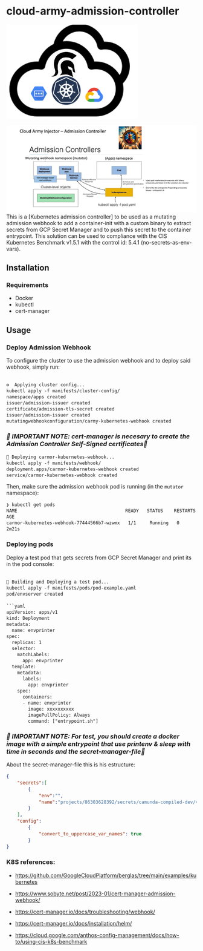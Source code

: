# cloud-army-admission-controller
![Cloud Army Spartan Logo](/img/logo.png) 

![](/img/2023-04-13_19-04.png) 
This is a [Kubernetes admission controller] to be used as a mutating admission webhook to add a container-init with a custom binary to extract secrets from GCP Secret Manager and to push this secret to the container entrypoint. This solution can be used to compliance with the CIS Kubernetes Benchmark v1.5.1 with the control id: 5.4.1 (no-secrets-as-env-vars).

## Installation

### Requirements
* Docker
* kubectl
* cert-manager

## Usage
### Deploy Admission Webhook
To configure the cluster to use the admission webhook and to deploy said webhook, simply run:
```

⚙️  Applying cluster config...
kubectl apply -f manifests/cluster-config/
namespace/apps created
issuer/admission-issuer created
certificate/admission-tls-secret created
issuer/admission-issuer created
mutatingwebhookconfiguration/carmy-kubernetes-webhook created

```
### _🚨 IMPORTANT NOTE: cert-manager is necesary to create the Admission Controller Self-Signed certificates🚨_


```
🚀 Deploying carmor-kubernetes-webhook...
kubectl apply -f manifests/webhook/
deployment.apps/carmor-kubernetes-webhook created
service/carmor-kubernetes-webhook created
```

Then, make sure the admission webhook pod is running (in the `mutator` namespace):
```
❯ kubectl get pods
NAME                                        READY   STATUS    RESTARTS   AGE
carmor-kubernetes-webhook-77444566b7-wzwmx   1/1     Running   0          2m21s
```

### Deploying pods
Deploy a test pod that gets secrets from GCP Secret Manager and print its in the pod console:
```

🚀 Building and Deploying a test pod...
kubectl apply -f manifests/pods/pod-example.yaml
pod/envserver created

```yaml
apiVersion: apps/v1
kind: Deployment
metadata:
  name: envprinter
spec:
  replicas: 1
  selector:
    matchLabels:
      app: envprinter
  template:
    metadata:
      labels:
        app: envprinter
    spec:
      containers:
      - name: envprinter
        image: xxxxxxxxxx
        imagePullPolicy: Always
        command: ["entrypoint.sh"]

```

### _🚨 IMPORTANT NOTE: For test, you should create a docker image with a simple entrypoint that use printenv & sleep with time in seconds and the secret-manager-file🚨_

About the secret-manager-file this is his estructure:

```json
{
    "secrets":[
        {
            "env":"",
            "name":"projects/86303628392/secrets/camunda-compiled-dev/versions/latest"
        }
    ],
    "config":
        {
            "convert_to_uppercase_var_names": true
        }
}

```
### K8S references:

- https://github.com/GoogleCloudPlatform/berglas/tree/main/examples/kubernetes

- https://www.sobyte.net/post/2023-01/cert-manager-admission-webhook/

- https://cert-manager.io/docs/troubleshooting/webhook/

- https://cert-manager.io/docs/installation/helm/

- https://cloud.google.com/anthos-config-management/docs/how-to/using-cis-k8s-benchmark
